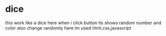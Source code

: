 # dice
this work like a dice here when i click button its shows random number and color also change randomly here im used html,css,javascript
